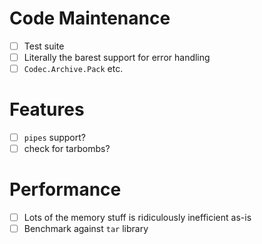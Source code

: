 # Code Maintenance
- [ ] Test suite
- [ ] Literally the barest support for error handling
- [ ] `Codec.Archive.Pack` etc.
# Features
- [ ] `pipes` support?
- [ ] check for tarbombs?
# Performance
- [ ] Lots of the memory stuff is ridiculously inefficient as-is
- [ ] Benchmark against `tar` library

